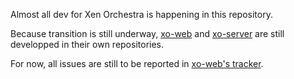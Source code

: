 Almost all dev for Xen Orchestra is happening in this repository.

Because transition is still underway, [xo-web](https://github.com/vatesfr/xo-web) and [xo-server](https://github.com/vatesfr/xo-server) are still developped in their own repositories.

For now, all issues are still to be reported in [xo-web's tracker](https://github.com/vatesfr/xo-web/issues).
